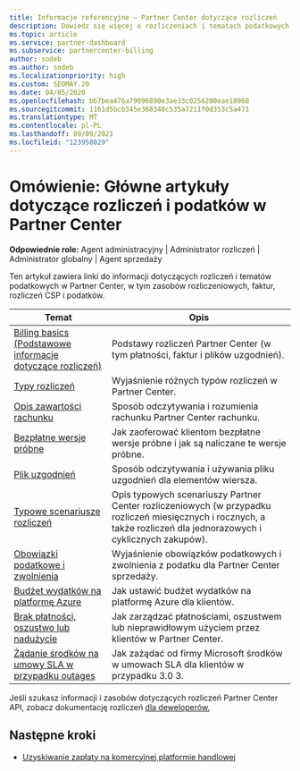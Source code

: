 ```yaml
---
title: Informacje referencyjne — Partner Center dotyczące rozliczeń
description: Dowiedz się więcej o rozliczeniach i tematach podatkowych w Partner Center. Informacje obejmują zasoby rozliczeniowe, faktury, rozliczenia CSP i podatki.
ms.topic: article
ms.service: partner-dashboard
ms.subservice: partnercenter-billing
author: sodeb
ms.author: sodeb
ms.localizationpriority: high
ms.custom: SEOMAY.20
ms.date: 04/05/2020
ms.openlocfilehash: bb7bea476a79096890e3ae33c0256200eae18968
ms.sourcegitcommit: 1161d5bcb345e368348c535a7211f0d353c5a471
ms.translationtype: MT
ms.contentlocale: pl-PL
ms.lasthandoff: 09/09/2021
ms.locfileid: "123958029"
---
```

# <a name="overview-main-billing-and-tax-articles-in-partner-center"></a>Omówienie: Główne artykuły dotyczące rozliczeń i podatków w Partner Center

**Odpowiednie role:** Agent administracyjny | Administrator rozliczeń | Administrator globalny | Agent sprzedaży

Ten artykuł zawiera linki do informacji dotyczących rozliczeń i tematów podatkowych w Partner Center, w tym zasobów rozliczeniowych, faktur, rozliczeń CSP i podatków.


| Temat | Opis |
| ----- | ----------- |
| [Billing basics (Podstawowe informacje dotyczące rozliczeń)](billing-basics.md) | Podstawy rozliczeń Partner Center (w tym płatności, faktur i plików uzgodnień). |
| [Typy rozliczeń](./billing-basics.md) | Wyjaśnienie różnych typów rozliczeń w Partner Center. |
| [Opis zawartości rachunku](read-your-bill.md) | Sposób odczytywania i rozumienia rachunku Partner Center rachunku. |
| [Bezpłatne wersje próbne](offer-your-customers-trials-of-microsoft-products.md) | Jak zaoferować klientom bezpłatne wersje próbne i jak są naliczane te wersje próbne. |
| [Plik uzgodnień](use-the-reconciliation-files.md) | Sposób odczytywania i używania pliku uzgodnień dla elementów wiersza. |
| [Typowe scenariusze rozliczeń](common-billing-scenarios.md) | Opis typowych scenariuszy Partner Center rozliczeniowych (w przypadku rozliczeń miesięcznych i rocznych, a także rozliczeń dla jednorazowych i cyklicznych zakupów). |
| [Obowiązki podatkowe i zwolnienia](tax-and-tax-exemptions.md) | Wyjaśnienie obowiązków podatkowych i zwolnienia z podatku dla Partner Center sprzedaży. |
| [Budżet wydatków na platformę Azure](set-an-azure-spending-budget-for-your-customers.md) | Jak ustawić budżet wydatków na platformę Azure dla klientów. |
| [Brak płatności, oszustwo lub nadużycie](non-payment-fraud-misuse.md) | Jak zarządzać płatnościami, oszustwem lub nieprawidłowym użyciem przez klientów w Partner Center. |
| [Żądanie środków na umowy SLA w przypadku outages](request-credit.md) | Jak zażądać od firmy Microsoft środków w umowach SLA dla klientów w przypadku 3.0 3. |

Jeśli szukasz informacji i zasobów dotyczących rozliczeń Partner Center API, zobacz dokumentację rozliczeń [dla deweloperów.](/partner-center/develop/manage-billing)

## <a name="next-steps"></a>Następne kroki

- [Uzyskiwanie zapłaty na komercyjnej platformie handlowej](marketplace-get-paid.md)